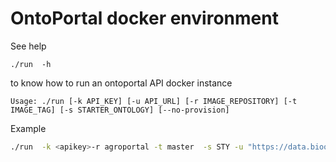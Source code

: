 # OntoPortal docker  environment
See help 
```
./run  -h    
```

to know how to run an ontoportal API docker instance

```                                                                                                 
Usage: ./run [-k API_KEY] [-u API_URL] [-r IMAGE_REPOSITORY] [-t IMAGE_TAG] [-s STARTER_ONTOLOGY] [--no-provision]
```

Example
```bash
./run  -k <apikey>-r agroportal -t master  -s STY -u "https://data.bioontology.org"
```
